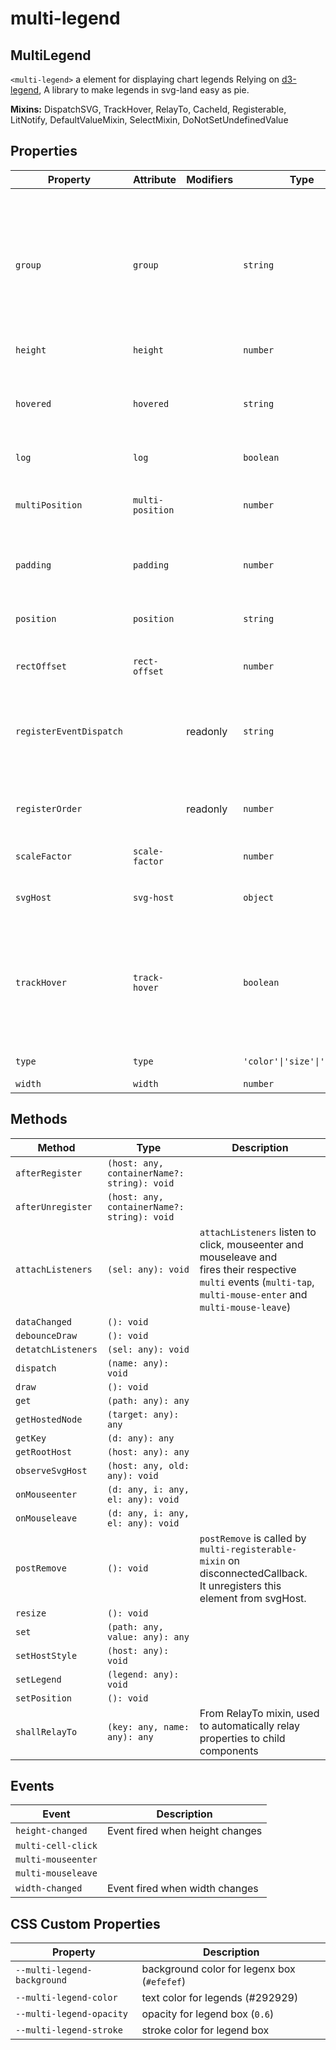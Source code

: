 # multi-legend

## MultiLegend

`<multi-legend>` a element for displaying chart legends
Relying on [d3-legend](https://d3-legend.susielu.com/), A library to make legends in svg-land easy as pie.

**Mixins:** DispatchSVG, TrackHover, RelayTo, CacheId, Registerable, LitNotify, DefaultValueMixin, SelectMixin, DoNotSetUndefinedValue

## Properties

| Property                | Attribute        | Modifiers | Type                        | Default     | Description                                      |
|-------------------------|------------------|-----------|-----------------------------|-------------|--------------------------------------------------|
| `group`                 | `group`          |           | `string`                    | "default"   | `group` against which the drawable object is registered.<br />A chart can have multiple group (e.g. one displayed against right axis,<br />the other against the left axis).<br />Set another group name for objects belonging to alternate chart settings. |
| `height`                | `height`         |           | `number`                    |             | legend height                                    |
| `hovered`               | `hovered`        |           | `string`                    |             | `hovered` the hovered item, tracked when `trackHover` is set to true.<br />This is usefull for instance when we want to highlight the legend being hovered |
| `log`                   | `log`            |           | `boolean`                   |             | `log`  true to show log                          |
| `multiPosition`         | `multi-position` |           | `number`                    | 0           | `multiPosition` position used to re-order items when appended by dispatch-svg<br />nodePosition larger than 0 will render on top. |
| `padding`               | `padding`        |           | `number`                    | 10          | `padding` the padding to be applied when calculation the position |
| `position`              | `position`       |           | `string`                    | "top-right" | `position` this position within the chart. e.g. top-right, bottom-left<br />position is recalculated on resize. |
| `rectOffset`            | `rect-offset`    |           | `number`                    | 5           | `retOffset` the offset for legend rect           |
| `registerEventDispatch` |                  | readonly  | `string`                    |             | `registerEventDispatch`  the name of the event to be fired when connected.<br />A container with multi-register-mixin applied<br />will listen to this event to register the component.<br /> |
| `registerOrder`         |                  | readonly  | `number`                    |             | `registerOrder` - registerable elements are sorted on the basis of this property. |
| `scaleFactor`           | `scale-factor`   |           | `number`                    | 0.7         | factor between 0 to 1 to help make legend smaller |
| `svgHost`               | `svg-host`       |           | `object`                    |             | `svgHost` the host to which [slog-svg] nodes must be stamped |
| `trackHover`            | `track-hover`    |           | `boolean`                   | false       | `trackHover` set true if selector listen to mouseenter/mouseleave events and set hoveredItem accordingly.<br />When true, this element also and fires `multi-mouseenter` and multi-mouseleave. |
| `type`                  | `type`           |           | `'color'\|'size'\|'symbol'` | "color"     | legend `type` the type of legend                 |
| `width`                 | `width`          |           | `number`                    |             | legend width                                     |

## Methods

| Method             | Type                                        | Description                                      |
|--------------------|---------------------------------------------|--------------------------------------------------|
| `afterRegister`    | `(host: any, containerName?: string): void` |                                                  |
| `afterUnregister`  | `(host: any, containerName?: string): void` |                                                  |
| `attachListeners`  | `(sel: any): void`                          | `attachListeners` listen to click, mouseenter and mouseleave and<br />fires their respective `multi` events (`multi-tap`, `multi-mouse-enter` and `multi-mouse-leave`) |
| `dataChanged`      | `(): void`                                  |                                                  |
| `debounceDraw`     | `(): void`                                  |                                                  |
| `detatchListeners` | `(sel: any): void`                          |                                                  |
| `dispatch`         | `(name: any): void`                         |                                                  |
| `draw`             | `(): void`                                  |                                                  |
| `get`              | `(path: any): any`                          |                                                  |
| `getHostedNode`    | `(target: any): any`                        |                                                  |
| `getKey`           | `(d: any): any`                             |                                                  |
| `getRootHost`      | `(host: any): any`                          |                                                  |
| `observeSvgHost`   | `(host: any, old: any): void`               |                                                  |
| `onMouseenter`     | `(d: any, i: any, el: any): void`           |                                                  |
| `onMouseleave`     | `(d: any, i: any, el: any): void`           |                                                  |
| `postRemove`       | `(): void`                                  | `postRemove` is called by `multi-registerable-mixin` on disconnectedCallback.<br />It unregisters this element from svgHost. |
| `resize`           | `(): void`                                  |                                                  |
| `set`              | `(path: any, value: any): any`              |                                                  |
| `setHostStyle`     | `(host: any): void`                         |                                                  |
| `setLegend`        | `(legend: any): void`                       |                                                  |
| `setPosition`      | `(): void`                                  |                                                  |
| `shallRelayTo`     | `(key: any, name: any): any`                | From RelayTo mixin, used to automatically relay properties to child components |

## Events

| Event              | Description                     |
|--------------------|---------------------------------|
| `height-changed`   | Event fired when height changes |
| `multi-cell-click` |                                 |
| `multi-mouseenter` |                                 |
| `multi-mouseleave` |                                 |
| `width-changed`    | Event fired when width changes  |

## CSS Custom Properties

| Property                    | Description                                 |
|-----------------------------|---------------------------------------------|
| `--multi-legend-background` | background color for legenx box (`#efefef`) |
| `--multi-legend-color`      | text color for legends (#292929)            |
| `--multi-legend-opacity`    | opacity for legend box  (`0.6`)             |
| `--multi-legend-stroke`     | stroke color for legend box                 |
